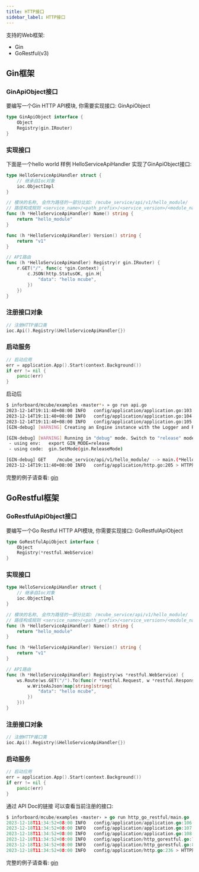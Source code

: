 ```yaml
---
title: HTTP接口
sidebar_label: HTTP接口
---
```


支持的Web框架:
+ Gin
+ GoRestful(v3)

## Gin框架

### GinApiObject接口

要编写一个Gin HTTP API模块, 你需要实现接口: GinApiObject
```go
type GinApiObject interface {
	Object
	Registry(gin.IRouter)
}
```

### 实现接口

下面是一个hello world 样例 HelloServiceApiHandler 实现了GinApiObject接口:
```go
type HelloServiceApiHandler struct {
	// 继承自Ioc对象
	ioc.ObjectImpl
}

// 模块的名称, 会作为路径的一部分比如: /mcube_service/api/v1/hello_module/
// 路径构成规则 <service_name>/<path_prefix>/<service_version>/<module_name>
func (h *HelloServiceApiHandler) Name() string {
	return "hello_module"
}

func (h *HelloServiceApiHandler) Version() string {
	return "v1"
}

// API路由
func (h *HelloServiceApiHandler) Registry(r gin.IRouter) {
	r.GET("/", func(c *gin.Context) {
		c.JSON(http.StatusOK, gin.H{
			"data": "hello mcube",
		})
	})
}
```

### 注册接口对象


```go
// 注册HTTP接口类
ioc.Api().Registry(&HelloServiceApiHandler{})
```

### 启动服务

```go
// 启动应用
err = application.App().Start(context.Background())
if err != nil {
    panic(err)
}
```

启动后
```sh
$ inforboard/mcube/examples ‹master*› » go run api.go                                                                                                                    1 ↵
2023-12-14T19:11:40+08:00 INFO   config/application/application.go:103 > loaded configs: [trace.v1 log.v1 app.v1] component:APPLICATION
2023-12-14T19:11:40+08:00 INFO   config/application/application.go:104 > loaded controllers: [] component:APPLICATION
2023-12-14T19:11:40+08:00 INFO   config/application/application.go:105 > loaded apis: [hello_module.v1] component:APPLICATION
[GIN-debug] [WARNING] Creating an Engine instance with the Logger and Recovery middleware already attached.

[GIN-debug] [WARNING] Running in "debug" mode. Switch to "release" mode in production.
 - using env:   export GIN_MODE=release
 - using code:  gin.SetMode(gin.ReleaseMode)

[GIN-debug] GET    /mcube_service/api/v1/hello_module/ --> main.(*HelloServiceApiHandler).Registry.func1 (3 handlers)
2023-12-14T19:11:40+08:00 INFO   config/application/http.go:205 > HTTP服务启动成功, 监听地址: 127.0.0.1:8080 component:HTTP
```

完整的例子请查看: [gin](https://github.com/infraboard/mcube/blob/master/examples/http_gin/main.go)

## GoRestful框架


### GoRestfulApiObject接口

要编写一个Go Restful HTTP API模块, 你需要实现接口: GoRestfulApiObject
```go
type GoRestfulApiObject interface {
	Object
	Registry(*restful.WebService)
}
```

### 实现接口

```go
type HelloServiceApiHandler struct {
	// 继承自Ioc对象
	ioc.ObjectImpl
}

// 模块的名称, 会作为路径的一部分比如: /mcube_service/api/v1/hello_module/
// 路径构成规则 <service_name>/<path_prefix>/<service_version>/<module_name>
func (h *HelloServiceApiHandler) Name() string {
	return "hello_module"
}

func (h *HelloServiceApiHandler) Version() string {
	return "v1"
}

// API路由
func (h *HelloServiceApiHandler) Registry(ws *restful.WebService) {
	ws.Route(ws.GET("/").To(func(r *restful.Request, w *restful.Response) {
		w.WriteAsJson(map[string]string{
			"data": "hello mcube",
		})
	}))
}
```

### 注册接口对象

```go
// 注册HTTP接口类
ioc.Api().Registry(&HelloServiceApiHandler{})
```

### 启动服务

```go
// 启动应用
err = application.App().Start(context.Background())
if err != nil {
    panic(err)
}
```

通过 API Doc的链接 可以查看当前注册的接口:
```go
$ inforboard/mcube/examples ‹master› » go run http_go_restful/main.go 
2023-12-18T11:34:52+08:00 INFO   config/application/application.go:106 > loaded configs: [log.v1 app.v1] component:APPLICATION
2023-12-18T11:34:52+08:00 INFO   config/application/application.go:107 > loaded controllers: [] component:APPLICATION
2023-12-18T11:34:52+08:00 INFO   config/application/application.go:108 > loaded apis: [hello_module.v1] component:APPLICATION
2023-12-18T11:34:52+08:00 INFO   config/application/http_gorestful.go:79 > Get the API Doc using http://127.0.0.1:8080/apidocs.json component:GO-RESTFUL
2023-12-18T11:34:52+08:00 INFO   config/application/http_gorestful.go:86 > 健康检查地址: http://127.0.0.1:8080/healthz component:GO-RESTFUL
2023-12-18T11:34:52+08:00 INFO   config/application/http.go:236 > HTTP服务启动成功, 监听地址: 127.0.0.1:8080 component:HTTP
```

完整的例子请查看: [gin](https://github.com/infraboard/mcube/blob/master/examples/http_go_restful/main.go)
